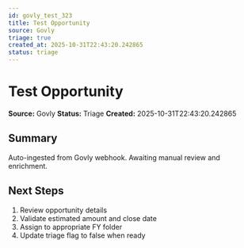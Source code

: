 ```yaml
---
id: govly_test_323
title: Test Opportunity
source: Govly
triage: true
created_at: 2025-10-31T22:43:20.242865
status: triage
---
```


# Test Opportunity

**Source:** Govly
**Status:** Triage
**Created:** 2025-10-31T22:43:20.242865

## Summary

Auto-ingested from Govly webhook. Awaiting manual review and enrichment.

## Next Steps

1. Review opportunity details
2. Validate estimated amount and close date
3. Assign to appropriate FY folder
4. Update triage flag to false when ready
